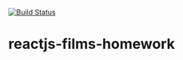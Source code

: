 [![Build Status](https://img.shields.io/travis/SabinaBasina/reactjs-films-homework.svg)](https://travis-ci.org/SabinaBasina/reactjs-films-homework)



# reactjs-films-homework
